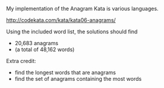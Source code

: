My implementation of the Anagram Kata is various languages.

http://codekata.com/kata/kata06-anagrams/

Using the included word list, the solutions should find 

- 20,683 anagrams
- (a total of 48,162 words)

Extra credit:
- find the longest words that are anagrams
- find the set of anagrams containing the most words